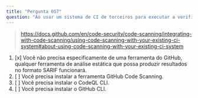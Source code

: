 ```yaml
---
title: "Pergunta 057"
question: "Ao usar um sistema de CI de terceiros para executar a verificação de código, qual ferramenta do GitHub você precisa para analisar o código-fonte?"
---
```


> https://docs.github.com/en/code-security/code-scanning/integrating-with-code-scanning/using-code-scanning-with-your-existing-ci-system#about-using-code-scanning-with-your-existing-ci-system
1. [x] Você não precisa especificamente de uma ferramenta do GitHub, qualquer ferramenta de análise estática que possa produzir resultados no formato SARIF funcionará.
1. [ ] Você precisa instalar a ferramenta GitHub Code Scanning.
1. [ ] Você precisa instalar o CodeQL CLI.
1. [ ] Você precisa instalar o GitHub CLI.

